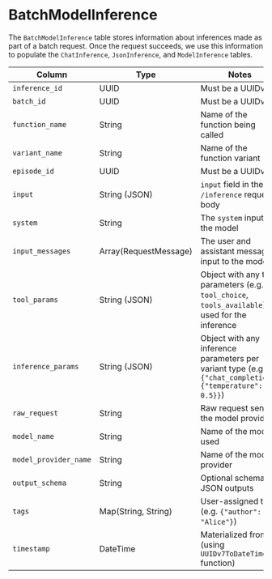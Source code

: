 # BatchModelInference

The `BatchModelInference` table stores information about inferences made as part of a batch request.
Once the request succeeds, we use this information to populate the `ChatInference`, `JsonInference`, and `ModelInference` tables.

| Column | Type | Notes |
| --- | --- | --- |
| `inference_id` | UUID | Must be a UUIDv7 |
| `batch_id` | UUID | Must be a UUIDv7 |
| `function_name` | String | Name of the function being called |
| `variant_name` | String | Name of the function variant |
| `episode_id` | UUID | Must be a UUIDv7 |
| `input` | String (JSON) | `input` field in the `/inference` request body |
| `system` | String | The `system` input to the model |
| `input_messages` | Array(RequestMessage) | The user and assistant messages input to the model |
| `tool_params` | String (JSON) | Object with any tool parameters (e.g. `tool_choice`, `tools_available`) used for the inference |
| `inference_params` | String (JSON) | Object with any inference parameters per variant type (e.g. `{"chat_completion": {"temperature": 0.5}}`) |
| `raw_request` | String | Raw request sent to the model provider |
| `model_name` | String | Name of the model used |
| `model_provider_name` | String | Name of the model provider |
| `output_schema` | String | Optional schema for JSON outputs |
| `tags` | Map(String, String) | User-assigned tags (e.g. `{"author": "Alice"}`) |
| `timestamp` | DateTime | Materialized from `id` (using `UUIDv7ToDateTime` function) |
